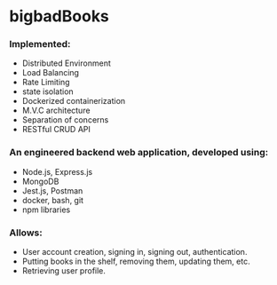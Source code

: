 # bigbadBooks
### Implemented:
- Distributed Environment
- Load Balancing
- Rate Limiting
- state isolation
- Dockerized containerization
- M.V.C architecture
- Separation of concerns
- RESTful CRUD API
### An engineered backend web application, developed using:
- Node.js, Express.js
- MongoDB
- Jest.js, Postman
- docker, bash, git
- npm libraries
### Allows:
* User account creation, signing in, signing out, authentication.
* Putting books in the shelf, removing them, updating them, etc.
* Retrieving user profile.